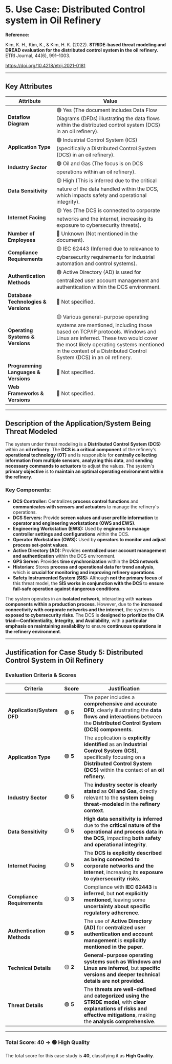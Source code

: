 # 5. Use Case: Distributed Control system in Oil Refinery

**Reference:**

Kim, K. H., Kim, K., & Kim, H. K. (2022). **STRIDE-based threat modeling and DREAD evaluation for the distributed control system in the oil refinery.** ETRI Journal, 44(6), 991–1003.

https://doi.org/10.4218/etrij.2021-0181

---

## **Key Attributes**

| **Attribute** | **Value** |
| --- | --- |
| **Dataflow Diagram** | 🟢 Yes (The document includes Data Flow Diagrams (DFDs) illustrating the data flows within the distributed control system (DCS) in an oil refinery). |
| **Application Type** | 🟢 Industrial Control System (ICS) (specifically a Distributed Control System (DCS) in an oil refinery). |
| **Industry Sector** | 🟢 Oil and Gas (The focus is on DCS operations within an oil refinery). |
| **Data Sensitivity** | 🟡 High (This is inferred due to the critical nature of the data handled within the DCS, which impacts safety and operational integrity). |
| **Internet Facing** | 🟡 Yes (The DCS is connected to corporate networks and the internet, increasing its exposure to cybersecurity threats). |
| **Number of Employees** | 🔴 Unknown (Not mentioned in the document). |
| **Compliance Requirements** | 🟡 IEC 62443 (Inferred due to relevance to cybersecurity requirements for industrial automation and control systems). |
| **Authentication Methods** | 🟢 Active Directory (AD) is used for centralized user account management and authentication within the DCS environment. |
| **Database Technologies & Versions** | 🔴 Not specified. |
| **Operating Systems & Versions** | 🟡 Various general-purpose operating systems are mentioned, including those based on TCP/IP protocols. Windows and Linux are inferred. These two would cover the most likely operating systems mentioned in the context of a Distributed Control System (DCS) in an oil refinery. |
| **Programming Languages & Versions** | 🔴 Not specified. |
| **Web Frameworks & Versions** | 🔴 Not specified. |

---

## **Description of the Application/System Being Threat Modeled**

The system under threat modeling is a **Distributed Control System (DCS)** within an **oil refinery**. The **DCS is a critical component** of the refinery's **operational technology (OT)** and is responsible for **centrally collecting information from multiple sensors**, **analyzing this data**, and **sending necessary commands to actuators** to adjust the values. The system's **primary objective** is to **maintain an optimal operating environment within the refinery**.

### **Key Components:**

- **DCS Controller:** Centralizes **process control functions** and **communicates with sensors and actuators** to manage the refinery's operations.
- **DCS Servers:** Provide **screen values and user profile information** to **operator and engineering workstations (OWS and EWS)**.
- **Engineering Workstation (EWS):** Used by **engineers to manage controller settings and configurations** within the DCS.
- **Operator Workstation (OWS):** Used by **operators to monitor and adjust process set-point values**.
- **Active Directory (AD):** Provides **centralized user account management and authentication** within the DCS environment.
- **GPS Server:** Provides **time synchronization** within the **DCS network**.
- **Historian:** Stores **process and operational data for trend analysis**, which is **crucial for monitoring and improving refinery operations**.
- **Safety Instrumented System (SIS):** Although **not the primary focus** of this threat model, the **SIS works in conjunction with the DCS** to **ensure fail-safe operation against dangerous conditions**.

The system operates in an **isolated network**, interacting with **various components within a production process**. However, due to the **increased connectivity with corporate networks and the internet**, the system is **exposed to cybersecurity risks**. The DCS is **designed to prioritize the CIA triad—Confidentiality, Integrity, and Availability**, with a **particular emphasis on maintaining availability** to ensure **continuous operations in the refinery environment**.

---

## **Justification for Case Study 5: Distributed Control System in Oil Refinery**

### **Evaluation Criteria & Scores**

| **Criteria** | **Score** | **Justification** |
| --- | --- | --- |
| **Application/System DFD** | 🟢 **5** | The paper includes a **comprehensive and accurate DFD**, clearly illustrating the **data flows and interactions** between the **Distributed Control System (DCS) components**. |
| **Application Type** | 🟢 **5** | The application is **explicitly identified** as an **Industrial Control System (ICS)**, specifically focusing on a **Distributed Control System (DCS)** within the context of an **oil refinery**. |
| **Industry Sector** | 🟢 **5** | The **industry sector is clearly stated** as **Oil and Gas**, directly relevant to the **system being threat-modeled** in the **refinery context**. |
| **Data Sensitivity** | 🟡 **5** | **High data sensitivity is inferred** due to the **critical nature of the operational and process data in the DCS**, impacting **both safety and operational integrity**. |
| **Internet Facing** | 🟡 **5** | The **DCS is explicitly described as being connected to corporate networks and the internet**, increasing its **exposure to cybersecurity risks**. |
| **Compliance Requirements** | 🟡 **3** | Compliance with **IEC 62443** is **inferred**, but **not explicitly mentioned**, leaving some **uncertainty about specific regulatory adherence**. |
| **Authentication Methods** | 🟢 **5** | The use of **Active Directory (AD)** for **centralized user authentication and account management** is **explicitly mentioned in the paper**. |
| **Technical Details** | 🟡 **2** | **General-purpose operating systems such as Windows and Linux are inferred**, but **specific versions and deeper technical details are not provided**. |
| **Threat Details** | 🟢 **5** | The **threats are well-defined** and **categorized using the STRIDE model**, with **clear explanations of risks and effective mitigations**, making the **analysis comprehensive**. |

---

### **Total Score: 40 → 🟢 High Quality**

The total score for this case study is **40**, classifying it as **High Quality**.